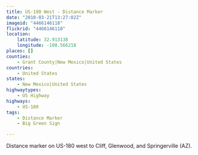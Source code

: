 ```yaml
---
title: US-180 West - Distance Marker
date: "2010-03-21T13:27:02Z"
imageid: "4466146118"
flickrid: "4466146118"
location:
    latitude: 32.913138
    longitude: -108.566218
places: []
counties:
    - Grant County|New Mexico|United States
countries:
    - United States
states:
    - New Mexico|United States
highwaytypes:
    - US Highway
highways:
    - US-180
tags:
    - Distance Marker
    - Big Green Sign

---
```

Distance marker on US-180 west to Cliff, Glenwood, and Springerville (AZ).